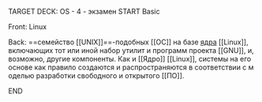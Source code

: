 TARGET DECK: OS - 4 - экзамен
START
Basic

Front: Linux  

Back: ==семейство [[UNIX]]==-подобных [[ОС]] на базе [ядра](Ядро.md) [[Linux]], 
включающих тот или иной набор утилит и программ проекта [[GNU]], и, возможно, другие компоненты. Как и [[Ядро]] [[Linux]], системы на его основе как правило создаются и распространяются в соответствии с моделью разработки свободного и открытого [[ПО]]. 
<!--ID: 1663488761236-->
END 